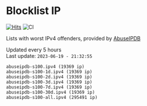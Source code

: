 # Blocklist IP

[![Hits](https://hits.seeyoufarm.com/api/count/incr/badge.svg?url=https%3A%2F%2Fgithub.com%2Fborestad%2Fblocklist-ip%2F&count_bg=%2379C83D&title_bg=%23555555&icon=&icon_color=%23E7E7E7&title=hits&edge_flat=false)](https://hits.seeyoufarm.com)  ![CI](https://img.shields.io/github/workflow/status/borestad/blocklist-ip/CI?style=flat-square)

Lists with worst IPv4 offenders, provided by [AbuseIPDB](https://www.abuseipdb.com/)

<!-- FOOTER-PLACEHOLDER -->
Updated every 5 hours<br>
Last update: `2023-06-19 - 21:32:55`
```
abuseipdb-s100.ipv4 (19369 ip)
abuseipdb-s100-1d.ipv4 (19369 ip)
abuseipdb-s100-2d.ipv4 (19369 ip)
abuseipdb-s100-3d.ipv4 (19369 ip)
abuseipdb-s100-7d.ipv4 (19369 ip)
abuseipdb-s100-30d.ipv4 (19369 ip)
abuseipdb-s100-all.ipv4 (295491 ip)
```
